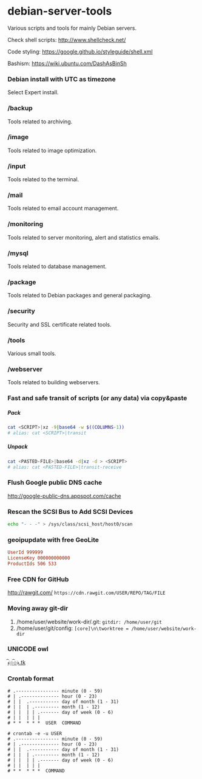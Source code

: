 debian-server-tools
===================

Various scripts and tools for mainly Debian servers.

Check shell scripts: http://www.shellcheck.net/

Code styling: https://google.github.io/styleguide/shell.xml

Bashism: https://wiki.ubuntu.com/DashAsBinSh

### Debian install with UTC as timezone

Select Expert install.

### /backup

Tools related to archiving.

### /image

Tools related to image optimization.

### /input

Tools related to the terminal.

### /mail

Tools related to email account management.

### /monitoring

Tools related to server monitoring, alert and statistics emails.

### /mysql

Tools related to database management.

### /package

Tools related to Debian packages and general packaging.

### /security

Security and SSL certificate related tools.

### /tools

Various small tools.

### /webserver

Tools related to building webservers.

### Fast and safe transit of scripts (or any data) via copy&paste

##### Pack

```bash
cat <SCRIPT>|xz -9|base64 -w $((COLUMNS-1))
# alias: cat <SCRIPT>|transit
```

##### Unpack

```bash
cat <PASTED-FILE>|base64 -d|xz -d > <SCRIPT>
# alias: cat <PASTED-FILE>|transit-receive
```

### Flush Google public DNS cache

http://google-public-dns.appspot.com/cache

### Rescan the SCSI Bus to Add SCSI Devices

```bash
echo "- - -" > /sys/class/scsi_host/host0/scan
```

### geoipupdate with free GeoLite

```ini
UserId 999999
LicenseKey 000000000000
ProductIds 506 533
```

### Free CDN for GitHub

http://rawgit.com/ `https://cdn.rawgit.com/USER/REPO/TAG/FILE`

### Moving away git-dir

1. /home/user/website/work-dir/.git: `gitdir: /home/user/git`
1. /home/user/git/config: `[core]\n\tworktree = /home/user/website/work-dir`

### UNICODE owl

[﴾͡๏̯͡๏﴿.tk](http://xn--wta3hb403ica11187ama.tk/)

### Crontab format

```
# .---------------- minute (0 - 59)
# | .-------------- hour (0 - 23)
# | |  .----------- day of month (1 - 31)
# | |  | .--------- month (1 - 12)
# | |  | | .------- day of week (0 - 6)
# | |  | | |
# * *  * * *  USER  COMMAND
```

```
# crontab -e -u USER
# .---------------- minute (0 - 59)
# | .-------------- hour (0 - 23)
# | |  .----------- day of month (1 - 31)
# | |  | .--------- month (1 - 12)
# | |  | | .------- day of week (0 - 6)
# | |  | | |
# * *  * * *  COMMAND
```
